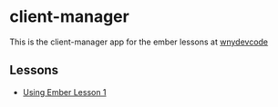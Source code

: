# client-manager

This is the client-manager app for the ember lessons at [wnydevcode](http://www.wnydevcode.com)

## Lessons

* [Using Ember Lesson 1](http://www.wnydevcode.com/using-ember-lesson-1/)

